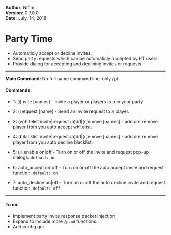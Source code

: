 **Author:** Nifim<br>
**Version:** 0.7.0.0<br>
**Date:** July. 14, 2018<br>

# Party Time #

* Automaticly accept or decline invites.
* Send party requests which can be automaticly accepted by PT users
* Provide dialog for accepting and declining invites or requests

----

**Main Command:** No full name command line. only /pt

#### Commands: ####
* 1: (i)nvite [names] - invite a player or players to join your party
* 2: (r)equest [name] - Send an invite request to a player.
* 3: (w)hitelist invite|request (a)dd|(r)emove [names] - add ore remove player from you auto accept whitelist.
* 4: (b)lacklist invite|request (a)dd|(r)emove [names] - add ore remove player from you auto decline blacklist.

* 5: ui_enable on|off - Turn on or off the invite and request pop-up dialogs. `default: on`
* 6: auto_accept on|off - Turn on or off the auto accept invite and request function. `default: on`
* 7: auto_decline on|off - Turn on or off the auto decline invite and request function. `default: off`

----

#### To do: ####
* Implement party invite response packet injection.
* Expand to include more `/pcmd` functions.
* Add config gui.
